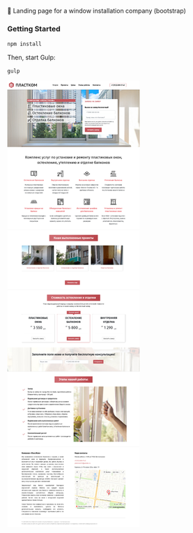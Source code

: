 🏢 Landing page for a window installation company (bootstrap)

### Getting Started

```bash
npm install
```

Then, start Gulp:

```bash
gulp
```

![](https://raw.githubusercontent.com/Altentaller/landing-windows-and-balconies/master/Screenshot.png "screenshot")

